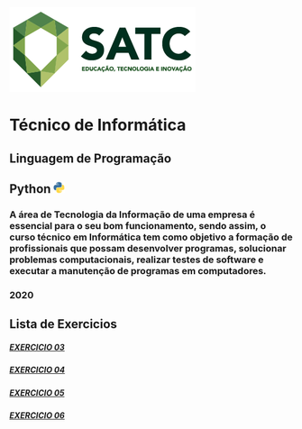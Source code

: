 ![logo satc](https://github.com/DedeApenas/infosatc-lp-avaliativo-01/blob/master/unnamed.png)

# Técnico de Informática
## Linguagem de Programação
## Python         ![gif python](https://github.com/DedeApenas/infosatc-lp-avaliativo-01/blob/master/picasion.com_9e88b953c64c564a82538a8c473daf95.gif) 
### A área de Tecnologia da Informação de uma empresa é essencial para o seu bom funcionamento, sendo assim, o curso técnico em Informática tem como objetivo a formação de profissionais que possam desenvolver programas, solucionar problemas computacionais, realizar testes de software e executar a manutenção de programas em computadores.
### 2020

## Lista de Exercicios
##### [EXERCICIO 03](https://github.com/DedeApenas/infosatc-lp-avaliativo-03/blob/master/Exercicio03.py)
##### [EXERCICIO 04](https://github.com/DedeApenas/infosatc-lp-avaliativo-03/blob/master/Exercicio04.py)
##### [EXERCICIO 05](https://github.com/DedeApenas/infosatc-lp-avaliativo-03/blob/master/Exercicio05.py)
##### [EXERCICIO 06](https://github.com/DedeApenas/infosatc-lp-avaliativo-03/blob/master/Exercicio06.py)
